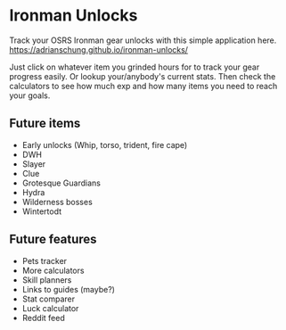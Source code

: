 # Ironman Unlocks

Track your OSRS Ironman gear unlocks with this simple application here. <https://adrianschung.github.io/ironman-unlocks/>

Just click on whatever item you grinded hours for to track your gear progress easily. Or lookup your/anybody's current stats. Then check the calculators to see how much exp and how many items you need to reach your goals.

## Future items

- Early unlocks (Whip, torso, trident, fire cape)
- DWH
- Slayer
- Clue
- Grotesque Guardians
- Hydra
- Wilderness bosses
- Wintertodt

## Future features

- Pets tracker
- More calculators
- Skill planners
- Links to guides (maybe?)
- Stat comparer
- Luck calculator
- Reddit feed
